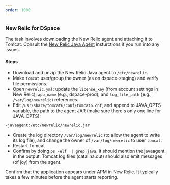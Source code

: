 ```yaml
---
order: 1000
---
```

### New Relic for DSpace

The task involves downloading the New Relic agent and attaching it to Tomcat. Consult the [New Relic Java Agent](https://docs.newrelic.com/docs/agents/java-agent/installation/install-java-agent) insturctions if you run into any issues.

#### Steps

- Download and unzip the New Relic Java agent to `/etc/newrelic`.
- Make `tomcat` user/group the owner (as on dspace-staging) and verify file permissions.
- Open `newrelic.yml`: update the `license_key` (from account settings in New Relic), `app_name` (e.g., dspace-prod), and `log_file_path` (e.g., `/var/log/newrelic`) references.
- Edit `/usr/share/tomcat6/conf/tomcat6.cnf`, and append to JAVA_OPTS variable, the path to the agent JAR (make sure there's only one line for JAVA_OPTS):
```
-javaagent:/etc/newrelic/newrelic.jar
```
- Create the log directory `/var/log/newrelic` (to allow the agent to write its log file), and change the owner of `/var/log/newrelic` to user `tomcat`.
- Restart Tomcat
- Confirm by doing `ps -elf  | grep java`. It should mention the javaagent in the output. Tomcat log files (catalina.out) should
also emit messages (of joy) from the agent.

Confirm that the application appears under APM in New Relic. It typically takes a few minutes before the agent starts reporting.
